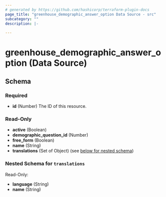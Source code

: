 ```yaml
---
# generated by https://github.com/hashicorp/terraform-plugin-docs
page_title: "greenhouse_demographic_answer_option Data Source - src"
subcategory: ""
description: |-
  
---
```


# greenhouse_demographic_answer_option (Data Source)





<!-- schema generated by tfplugindocs -->
## Schema

### Required

- **id** (Number) The ID of this resource.

### Read-Only

- **active** (Boolean)
- **demographic_question_id** (Number)
- **free_form** (Boolean)
- **name** (String)
- **translations** (Set of Object) (see [below for nested schema](#nestedatt--translations))

<a id="nestedatt--translations"></a>
### Nested Schema for `translations`

Read-Only:

- **language** (String)
- **name** (String)


